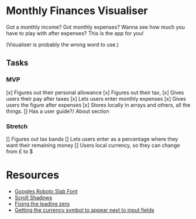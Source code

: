 # Monthly Finances Visualiser

Got a monthly income?
Got monthly expenses?
Wanna see how much you have to play with after expenses?
This is the app for you!

(Visualiser is probably the wrong word to use.)

## Tasks

### MVP

[x] Figures out their personal allowance
[x] Figures out their tax,
[x] Gives users their pay after taxes
[x] Lets users enter monthly expenses
[x] Gives users the figure after expenses
[x] Stores locally in arrays and others, all the things.
[] Has a user guide?/ About section

### Stretch

[] Figures out tax bands
[] Lets users enter as a percentage where they want their remaining money
[] Users local currency, so they can change from £ to $

# Resources

- [Googles Roboto Slab Font](https://fonts.google.com/specimen/Roboto+Slab?sort=relevance)
- [Scroll Shadows](https://github.com/ingmarh/scroll-shadow-element/tree/main)
- [Fixing the leading zero](https://github.com/mui/material-ui/issues/8380)
- [Getting the currency symbol to appear next to input fields](https://stackoverflow.com/questions/64911889/how-to-add-before-element-to-the-input)
